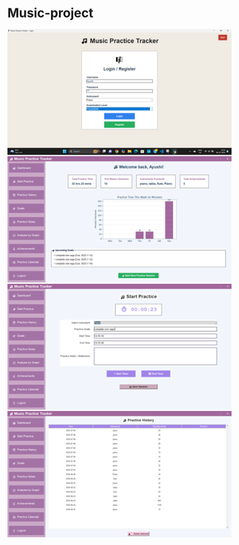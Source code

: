 # Music-project
![image alt](https://github.com/Ayushi262007/Music-project/blob/f4c37f03e2f8dc2b5327b744a059b1150418f422/Screenshot%202025-07-06%20145409.png)
![image alt](https://github.com/Ayushi262007/Music-project/blob/ee6aa49ca6bcc8efc35c7b1a344c3c8eba202a69/Screenshot%202025-07-06%20145444.png)
![image alt](https://github.com/Ayushi262007/Music-project/blob/4c3d007fc47c343f909d87dae07aa8c8ed77097b/Screenshot%202025-07-06%20145549.png)
![image alt](https://github.com/Ayushi262007/Music-project/blob/f809bdf759ea324bd9b8617146433ac5a55c2a77/Screenshot%202025-07-06%20145715.png)
